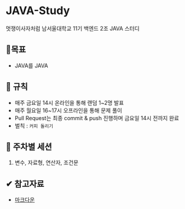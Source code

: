 # JAVA-Study
멋쟁이사자처럼 남서울대학교 11기 백엔드 2조 JAVA 스터디

## 📖목표
- JAVA를 JAVA

## 📜 규칙
- 매주 금요일 14시 온라인을 통해 랜덤 1~2명 발표
- 매주 월요일 16~17시 오프라인을 통해 문제 풀이
- Pull Request는 최종 commit & push 진행하며 금요일 14시 전까지 완료
- 벌칙 : `커피 돌리기`


## 🎈 주차별 세션
1. 변수, 자료형, 연산자, 조건문


## ✔ 참고자료
- [마크다운](https://gist.github.com/ihoneymon/652be052a0727ad59601)